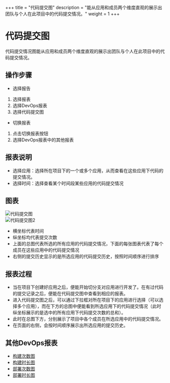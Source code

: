 
+++
title = "代码提交图"
description = "能从应用和成员两个维度直观的展示出团队与个人在此项目中的代码提交情况。"
weight = 1
+++

# 代码提交图

代码提交情况图能从应用和成员两个维度直观的展示出团队与个人在此项目中的代码提交情况。


## 操作步骤
* 选择报告  

1.	选择报表
2.	选择DevOps报表
3.	选择代码提交图

* 切换报表  

1.	点击切换报表按钮
2.	选择DevOps报表中的其他报表



## 报表说明
* 选择应用：选择所在项目下的一个或多个应用，从而查看在这些应用下代码的提交情况。
* 选择时间：选择查看某个时间段某些应用的代码提交情况



## 图表  
![代码提交图](/docs/user-guide/report/image/code-commits1.png)  
![代码提交图2](/docs/user-guide/report/image/code-commits2.png) 

* 横坐标代表时间
* 纵坐标均代表提交次数
* 上面的总图代表所选的所有应用的代码提交情况，下面的每张图表代表了每个成员在这些应用中的代码提交情况
* 右侧的提交历史显示的是所选应用的代码提交历史，按照时间顺序进行排序  


## 报表过程
-	当在项目下创建好应用之后，便能开始切分支对应用进行开发了。在有过代码的提交记录之后，便能在代码提交图中查看到相应的报表。
-	进入代码提交图之后，可以通过下拉框对所在项目下的应用进行选择（可以选择多个应用），而在下方的总图中便能看到所选应用下的代码提交情况（此时纵坐标展示的是选中的所有应用下代码提交次数的总和）。
-	此时在总图下方，分别展示了项目中各个成员在所选应用中的代码提交情况。
-	在页面的右侧，会按时间顺序展示出所选应用的提交历史。


## 其他DevOps报表
* [构建次数图](../build-frequency)  
* [构建时长图](../build-duration)
* [部署次数图](../deploy-frequency)
* [部署时长图](../deploy-duration)
